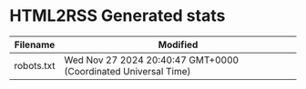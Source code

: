 # HTML2RSS Generated stats

| Filename | Modified |
| -------- | -------- |
| robots.txt | Wed Nov 27 2024 20:40:47 GMT+0000 (Coordinated Universal Time) |
